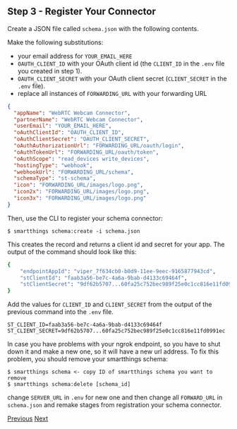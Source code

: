 ## Step 3 - Register Your Connector

Create a JSON file called `schema.json` with the following contents.

Make the following substitutions:

* your email address for `YOUR_EMAIL_HERE`
* `OAUTH_CLIENT_ID` with your OAuth client id (the `CLIENT_ID` in the `.env` file you created in step 1).
* `OAUTH_CLIENT_SECRET` with your OAuth client secret (`CLIENT_SECRET` in the `.env` file).
* replace all instances of `FORWARDING_URL` with your forwarding URL

```json
{
  "appName": "WebRTC Webcam Connector",
  "partnerName": "WebRTC Webcam Connector",
  "userEmail": "YOUR_EMAIL_HERE",
  "oAuthClientId": "OAUTH_CLIENT_ID",
  "oAuthClientSecret": "OAUTH_CLIENT_SECRET",
  "oAuthAuthorizationUrl": "FORWARDING_URL/oauth/login",
  "oAuthTokenUrl": "FORWARDING_URL/oauth/token",
  "oAuthScope": "read_devices write_devices",
  "hostingType": "webhook",
  "webhookUrl": "FORWARDING_URL/schema",
  "schemaType": "st-schema",
  "icon": "FORWARDING_URL/images/logo.png",
  "icon2x": "FORWARDING_URL/images/logo.png",
  "icon3x": "FORWARDING_URL/images/logo.png"
}
```

Then, use the CLI to register your schema connector:

	$ smartthings schema:create -i schema.json

This creates the record and returns a client id and secret for your app. The output of the command
should look like this:

```bash
{
    "endpointAppId": "viper_7f634cb0-b0d9-11ee-9eec-9165877943cd",
    "stClientId": "faab3a56-be7c-4a6a-9bab-d4133c69464f",
    "stClientSecret": "9df62b5707...60fa25c752bec989f25e0c1cc816e11fd0991ec"
}
```

Add the values for `CLIENT_ID` and `CLIENT_SECRET` from the output of the previous command
into the `.env` file.

```
ST_CLIENT_ID=faab3a56-be7c-4a6a-9bab-d4133c69464f
ST_CLIENT_SECRET=9df62b5707...60fa25c752bec989f25e0c1cc816e11fd0991ec
```
In case you have problems with your ngrok endpoint, so you have to shut down it and make a new one, so it will have a 
new url address. To fix this problem, you should remove your smartthings schema:

    $ smartthings schema <- copy ID of smartthings schema you want to remove
    $ smartthings schema:delete [schema_id]
 
change `SERVER_URL` in `.env` for new one and then change all `FORWARD_URL` in `schema.json` and remake stages from 
registration your schema connector. 

[Previous](../step_2/STEP_2.md)
[Next](../step_4/STEP_4.md)
